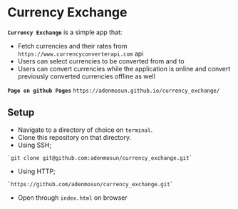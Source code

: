 # Currency Exchange

**`Currency Exchange`** is a simple app that:
* Fetch currencies and their rates from `https://www.currencyconverterapi.com` api
* Users can select currencies to be converted from and to
* Users can convert currencies while the application is online and convert  previously converted currencies offline as well


**`Page on github Pages`**
 `https://adenmosun.github.io/currency_exchange/`

## Setup
*  Navigate to a directory of choice on `terminal`.
*  Clone this repository on that directory.
  *  Using SSH;

    `git clone git@github.com:adenmosun/currency_exchange.git`

  *  Using HTTP;

    `https://github.com/adenmosun/currency_exchange.git`
    
    
 *  Open through `index.html` on browser

 
